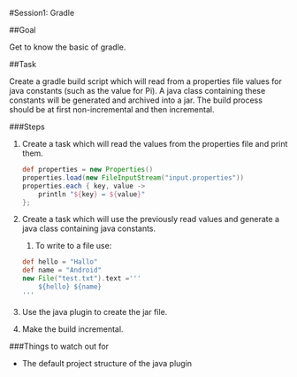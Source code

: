 #Session1: Gradle

##Goal

Get to know the basic of gradle.

##Task

Create a gradle build script which will read from a properties file values for java constants (such as the value for Pi). A java class containing these constants will be generated and archived into a jar. The build process should be at first non-incremental and then incremental.

###Steps

1. Create a task which will read the values from the properties file and print them.
    ```groovy
    def properties = new Properties()
    properties.load(new FileInputStream("input.properties"))
    properties.each { key, value -> 
        println "${key} = ${value}" 
    };
    ```
    
1. Create a task which will use the previously read values and generate a java class containing java constants. 
    1. To write to a file use: 
    ```groovy
    def hello = "Hallo"
    def name = "Android"
    new File("test.txt").text ='''
        ${hello} ${name}
    '''
    ```

1. Use the java plugin to create the jar file.
1. Make the build incremental.

###Things to watch out for
- The default project structure of the java plugin

